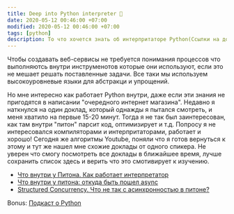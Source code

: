 ```yaml
---
title: Deep into Python interpreter 🐍
date: 2020-05-12 00:46:00 +07:00
modified: 2020-05-12 00:46:00 +07:00
tags: [python]
description: То что хочется знать об интерпритаторе Python(Ссылки на доклады).
---
```


Чтобы создавать веб-сервисы не требуется понимания процессов что выполняютсь внутри инструменотов которые они используют, 
если это не мешает решать поставленные задачи. Все таки мы используем высокоуровневые языки для абстракци и упрощений.

Но мне интересно как работает Python внутри, даже если эти знания не пригодятся в написании "очередного интернет магазина".
Недавно я наткнулся на один доклад, который однажды я пытался смотреть, и меня хватило на первые 15-20 минут. 
Тогда я не так был заинтересован, как там внутри "питон" парсит код, оптимизирует и т.д. Попросу я не интересовался 
компиляторами и интерпритаторами, работает и хорошо! Сегодня же алгоритмы Youtube, поняли что я готов вернуться к этому 
и тут же нашел мне схожие доклады от одного спикера. Не уверен что смогу посмотреть все доклады в ближайшее время, лучше 
сохранить список здесь и верить что это смотивирует к изучению.

- [Что внутри у Питона. Как работает интерпретатор](https://youtu.be/5ocqKcmX1Qo)
- [Что внутри у питона: откуда быть пошел async](https://www.youtube.com/watch?v=GX7AUAwpQ4I)
- [Structured Concurrency. Что не так с асинхронностью в питоне?](https://www.youtube.com/watch?v=NmWzt7VdTgA)

Bonus: [Подкаст о Python](https://podcast.python.ru/)